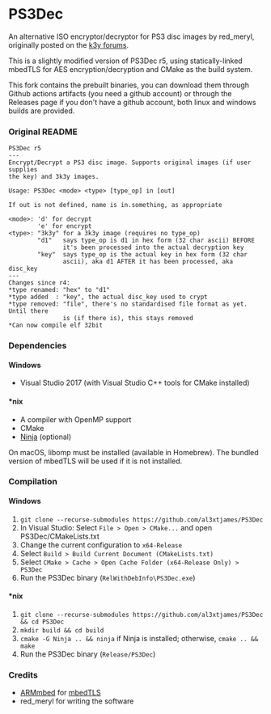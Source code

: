 # PS3Dec
An alternative ISO encryptor/decryptor for PS3 disc images by red_meryl,
originally posted on the [k3y forums](https://web.archive.org/web/20140326142553/http://k3yforums.com/viewtopic.php?f=31&t=10460).

This is a slightly modified version of PS3Dec r5, using statically-linked
mbedTLS for AES encryption/decryption and CMake as the build system.

This fork contains the prebuilt binaries, you can download them through Github actions artifacts (you need a github account) or through the Releases page if you don't have a github account, both linux and windows builds are provided.

### Original README
```
PS3Dec r5
---
Encrypt/Decrypt a PS3 disc image. Supports original images (if user supplies
the key) and 3k3y images.

Usage: PS3Dec <mode> <type> [type_op] in [out]

If out is not defined, name is in.something, as appropriate

<mode>: 'd' for decrypt
        'e' for encrypt
<type>: "3k3y" for a 3k3y image (requires no type_op)
        "d1"   says type_op is d1 in hex form (32 char ascii) BEFORE
               it's been processed into the actual decryption key
        "key"  says type_op is the actual key in hex form (32 char
               ascii), aka d1 AFTER it has been processed, aka disc_key
---
Changes since r4:
*type renamed: "hex" to "d1"
*type added  : "key", the actual disc_key used to crypt
*type removed: "file", there's no standardised file format as yet. Until there
               is (if there is), this stays removed
*Can now compile elf 32bit
```

### Dependencies
#### Windows
 - Visual Studio 2017 (with Visual Studio C++ tools for CMake installed)

#### *nix
 - A compiler with OpenMP support
 - CMake
 - [Ninja](https://ninja-build.org/) (optional)

On macOS, libomp must be installed (available in Homebrew). The bundled version
of mbedTLS will be used if it is not installed.

### Compilation
#### Windows
1. `git clone --recurse-submodules https://github.com/al3xtjames/PS3Dec`
2. In Visual Studio: Select `File > Open > CMake...` and open
   PS3Dec/CMakeLists.txt
3. Change the current configuration to `x64-Release`
4. Select `Build > Build Current Document (CMakeLists.txt)`
5. Select `CMake > Cache > Open Cache Folder (x64-Release Only) > PS3Dec`
6. Run the PS3Dec binary (`RelWithDebInfo\PS3Dec.exe`)

#### *nix
1. `git clone --recurse-submodules https://github.com/al3xtjames/PS3Dec && cd PS3Dec`
2. `mkdir build && cd build`
3. `cmake -G Ninja .. && ninja` if Ninja is installed; otherwise,
   `cmake .. && make`
4. Run the PS3Dec binary (`Release/PS3Dec`)

### Credits
 - [ARMmbed](https://github.com/ARMmbed) for [mbedTLS](https://github.com/ARMmbed/mbedtls)
 - red_meryl for writing the software
